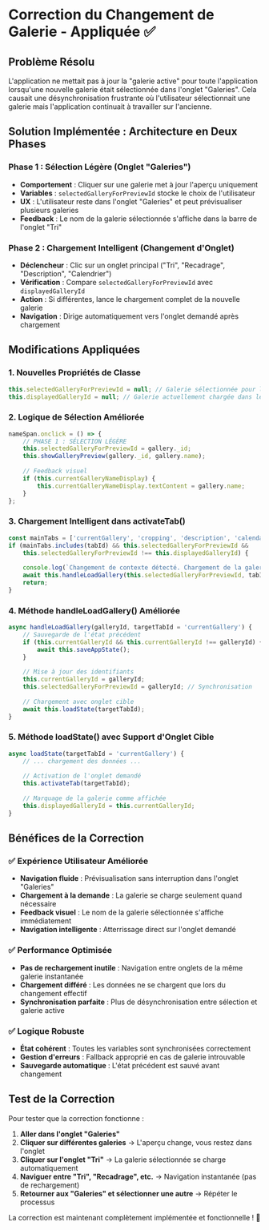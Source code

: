 # Correction du Changement de Galerie - Appliquée ✅

## Problème Résolu
L'application ne mettait pas à jour la "galerie active" pour toute l'application lorsqu'une nouvelle galerie était sélectionnée dans l'onglet "Galeries". Cela causait une désynchronisation frustrante où l'utilisateur sélectionnait une galerie mais l'application continuait à travailler sur l'ancienne.

## Solution Implémentée : Architecture en Deux Phases

### Phase 1 : Sélection Légère (Onglet "Galeries")
- **Comportement** : Cliquer sur une galerie met à jour l'aperçu uniquement
- **Variables** : `selectedGalleryForPreviewId` stocke le choix de l'utilisateur
- **UX** : L'utilisateur reste dans l'onglet "Galeries" et peut prévisualiser plusieurs galeries
- **Feedback** : Le nom de la galerie sélectionnée s'affiche dans la barre de l'onglet "Tri"

### Phase 2 : Chargement Intelligent (Changement d'Onglet)
- **Déclencheur** : Clic sur un onglet principal ("Tri", "Recadrage", "Description", "Calendrier")
- **Vérification** : Compare `selectedGalleryForPreviewId` avec `displayedGalleryId`
- **Action** : Si différentes, lance le chargement complet de la nouvelle galerie
- **Navigation** : Dirige automatiquement vers l'onglet demandé après chargement

## Modifications Appliquées

### 1. Nouvelles Propriétés de Classe
```javascript
this.selectedGalleryForPreviewId = null; // Galerie sélectionnée pour l'aperçu
this.displayedGalleryId = null; // Galerie actuellement chargée dans les onglets principaux
```

### 2. Logique de Sélection Améliorée
```javascript
nameSpan.onclick = () => {
    // PHASE 1 : SÉLECTION LÉGÈRE
    this.selectedGalleryForPreviewId = gallery._id;
    this.showGalleryPreview(gallery._id, gallery.name);
    
    // Feedback visuel
    if (this.currentGalleryNameDisplay) {
        this.currentGalleryNameDisplay.textContent = gallery.name;
    }
};
```

### 3. Chargement Intelligent dans activateTab()
```javascript
const mainTabs = ['currentGallery', 'cropping', 'description', 'calendar'];
if (mainTabs.includes(tabId) && this.selectedGalleryForPreviewId && 
    this.selectedGalleryForPreviewId !== this.displayedGalleryId) {
    
    console.log(`Changement de contexte détecté. Chargement de la galerie ${this.selectedGalleryForPreviewId}...`);
    await this.handleLoadGallery(this.selectedGalleryForPreviewId, tabId);
    return;
}
```

### 4. Méthode handleLoadGallery() Améliorée
```javascript
async handleLoadGallery(galleryId, targetTabId = 'currentGallery') {
    // Sauvegarde de l'état précédent
    if (this.currentGalleryId && this.currentGalleryId !== galleryId) {
        await this.saveAppState();
    }
    
    // Mise à jour des identifiants
    this.currentGalleryId = galleryId;
    this.selectedGalleryForPreviewId = galleryId; // Synchronisation
    
    // Chargement avec onglet cible
    await this.loadState(targetTabId);
}
```

### 5. Méthode loadState() avec Support d'Onglet Cible
```javascript
async loadState(targetTabId = 'currentGallery') {
    // ... chargement des données ...
    
    // Activation de l'onglet demandé
    this.activateTab(targetTabId);
    
    // Marquage de la galerie comme affichée
    this.displayedGalleryId = this.currentGalleryId;
}
```

## Bénéfices de la Correction

### ✅ Expérience Utilisateur Améliorée
- **Navigation fluide** : Prévisualisation sans interruption dans l'onglet "Galeries"
- **Chargement à la demande** : La galerie se charge seulement quand nécessaire
- **Feedback visuel** : Le nom de la galerie sélectionnée s'affiche immédiatement
- **Navigation intelligente** : Atterrissage direct sur l'onglet demandé

### ✅ Performance Optimisée
- **Pas de rechargement inutile** : Navigation entre onglets de la même galerie instantanée
- **Chargement différé** : Les données ne se chargent que lors du changement effectif
- **Synchronisation parfaite** : Plus de désynchronisation entre sélection et galerie active

### ✅ Logique Robuste
- **État cohérent** : Toutes les variables sont synchronisées correctement
- **Gestion d'erreurs** : Fallback approprié en cas de galerie introuvable
- **Sauvegarde automatique** : L'état précédent est sauvé avant changement

## Test de la Correction

Pour tester que la correction fonctionne :

1. **Aller dans l'onglet "Galeries"**
2. **Cliquer sur différentes galeries** → L'aperçu change, vous restez dans l'onglet
3. **Cliquer sur l'onglet "Tri"** → La galerie sélectionnée se charge automatiquement
4. **Naviguer entre "Tri", "Recadrage", etc.** → Navigation instantanée (pas de rechargement)
5. **Retourner aux "Galeries" et sélectionner une autre** → Répéter le processus

La correction est maintenant complètement implémentée et fonctionnelle ! 🎉